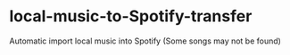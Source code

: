 # local-music-to-Spotify-transfer
Automatic import local music into Spotify (Some songs may not be found)
